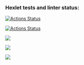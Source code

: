 ### Hexlet tests and linter status:
[![Actions Status](https://github.com/Tema19/fullstack-javascript-project-46/workflows/hexlet-check/badge.svg)](https://github.com/Tema19/fullstack-javascript-project-46/actions)

[![Actions Status](https://github.com/Tema19/fullstack-javascript-project-46/workflows/project-tests/badge.svg)](https://github.com/Tema19/fullstack-javascript-project-46/actions)

<a href="https://codeclimate.com/github/Tema19/fullstack-javascript-project-46/maintainability"><img src="https://api.codeclimate.com/v1/badges/83ac941e624eacf49efa/maintainability" /></a>

<a href="https://codeclimate.com/github/Tema19/fullstack-javascript-project-46/test_coverage"><img src="https://api.codeclimate.com/v1/badges/83ac941e624eacf49efa/test_coverage" /></a>

<a href="https://asciinema.org/a/gvRRWimcamEpA8opTEqthEYeX" target="_blank"><img src="https://asciinema.org/a/gvRRWimcamEpA8opTEqthEYeX.svg" /></a>

